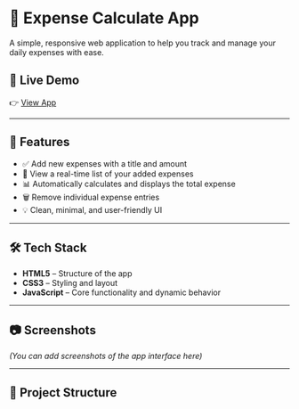 # 💸 Expense Calculate App

A simple, responsive web application to help you track and manage your daily expenses with ease.

## 🚀 Live Demo

👉 [View App](https://expense-calculate-app.netlify.app/)

---

## 📌 Features

- ✅ Add new expenses with a title and amount
- 📃 View a real-time list of your added expenses
- 📊 Automatically calculates and displays the total expense
- 🗑️ Remove individual expense entries
- 💡 Clean, minimal, and user-friendly UI

---

## 🛠️ Tech Stack

- **HTML5** – Structure of the app
- **CSS3** – Styling and layout
- **JavaScript** – Core functionality and dynamic behavior

---

## 📷 Screenshots

*(You can add screenshots of the app interface here)*

---

## 📁 Project Structure

